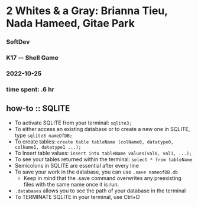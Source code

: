 # 2 Whites & a Gray: Brianna Tieu, Nada Hameed, Gitae Park
### SoftDev
### K17 -- Shell Game
### 2022-10-25
### time spent: .6 hr

## how-to :: SQLITE
* To activate SQLITE from your terminal: ```sqlite3;```
* To either access an existing database or to create a new one in SQLITE, type ```sqlite3 nameOfDB;```
* To create tables: ```create table tableName (colName0, datatype0, colName1, datatype1 ...);```
* To Insert table values: ```insert into tableName values(val0, val1, ...);```
* To see your tables returned within the terminal: ```select * from tableName```
* Semicolons in SQLITE are essential after every line
* To save your work in the database, you can use ```.save nameofDB.db```
    * Keep in mind that the .save command overwrites any preexisting files with the same name once it is run. 
* ```.databases``` allows you to see the path of your database in the terminal
* To TERMINATE SQLITE in your terminal, use Ctrl+D
